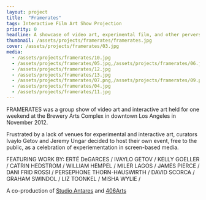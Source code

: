 ```yaml
---
layout: project
title:  "Framerates"
tags: Interactive Film Art Show Projection
priority: 0
headline: A showcase of video art, experimental film, and other perversions of the moving image.
thumbnail: /assets/projects/framerates/framerates.jpg
cover: /assets/projects/framerates/03.jpg
media:
  - /assets/projects/framerates/10.jpg
  - /assets/projects/framerates/05.jpg,/assets/projects/framerates/06.jpg
  - /assets/projects/framerates/12.jpg
  - /assets/projects/framerates/13.jpg
  - /assets/projects/framerates/07.png,/assets/projects/framerates/09.png
  - /assets/projects/framerates/04.jpg
  - /assets/projects/framerates/11.jpg
---
```

FRAMERATES was a group show of video art and interactive art held for one weekend at the Brewery Arts Complex in downtown Los Angeles in November 2012.

Frustrated by a lack of venues for experimental and interactive art, curators Ivaylo Getov and Jeremy Ungar decided to host their own event, free to the public, as a celebration of experiementation in screen-based media.


FEATURING WORK BY:
ERTÉ DeGARCES / IVAYLO GETOV / KELLY GOELLER / CATRIN HEDSTROM /
WILLIAM HEMPEL / MILER LAGOS / JAMES PIERCE / DANI FRID ROSSI /
PERSEPHONE THORN-HAUSWIRTH / DAVID SCORCA / GRAHAM SWINDOL /
LIZ TOONKEL / MISHA WYLIE /

A co-production of [Studio Antares](http://studio-antares.com) and [406Arts](https://www.facebook.com/406Arts/)
